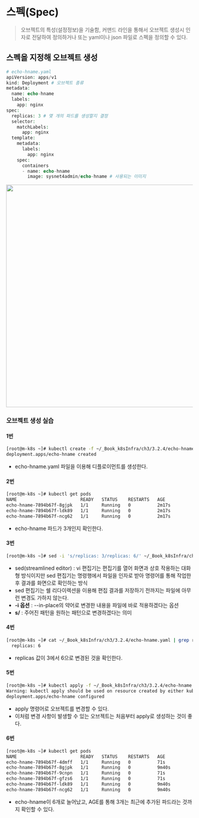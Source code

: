 # 스펙(Spec)
> 오브젝트의 특성(설정정보)을 기술함, 커맨드 라인을 통해서 오브젝트 생성시 인자로 전달하여 정의하거나 또는 yaml이나 json 파일로 스펙을 정의할 수 있다.

## 스펙을 지정해 오브젝트 생성
```php
# echo-hname.yaml
apiVersion: apps/v1
kind: Deployment # 오브젝트 종류
metadata:
  name: echo-hname
  labels:
    app: nginx
spec:
  replicas: 3 # 몇 개의 파드를 생성할지 결정
  selector:
    matchLabels:
      app: nginx
  template:
    metadata:
      labels:
        app: nginx
    spec:
      containers
      - name: echo-hname
        image: sysnet4admin/echo-hname # 사용되는 이미지
```

<p align="center"><img src="../images/yaml_struct.png" width="600"></p>


### 오브젝트 생성 실습

#### 1번
```bash
[root@m-k8s ~]# kubectl create -f ~/_Book_k8sInfra/ch3/3.2.4/echo-hname.yaml
deployment.apps/echo-hname created
```
- echo-hname.yaml 파일을 이용해 디플로이먼트를 생성한다.

#### 2번
```bash
[root@m-k8s ~]# kubectl get pods
NAME                        READY   STATUS    RESTARTS   AGE
echo-hname-7894b67f-8gjpk   1/1     Running   0          2m17s
echo-hname-7894b67f-ldk89   1/1     Running   0          2m17s
echo-hname-7894b67f-ncg62   1/1     Running   0          2m17s
```
- echo-hname 파드가 3개인지 확인한다.

#### 3번
```bash
[root@m-k8s ~]# sed -i 's/replicas: 3/replicas: 6/' ~/_Book_k8sInfra/ch3/3.2.4/echo-hname.yaml
```
- sed(streamlined editor) : vi 편집기는 편집기를 열어 화면과 상호 작용하는 대화형 방식이지만 sed 편집기는 명령행에서 파일을 인자로 받아 명령어를 통해 작업한 후 결과를 화면으로 확인하는 방식
- sed 편집기는 쉘 리다이렉션을 이용해 편집 결과를 저장하기 전까지는 파일에 아무런 변경도 가하지 않는다.
- __-i 옵션__ : --in-place의 약어로 변경한 내용을 파일에 바로 적용하겠다는 옵션
- __s/__ : 주어진 패턴을 원하는 패턴으로 변경하겠다는 의미

#### 4번
```bash
[root@m-k8s ~]# cat ~/_Book_k8sInfra/ch3/3.2.4/echo-hname.yaml | grep replicas
  replicas: 6
```
- replicas 값이 3에서 6으로 변경된 것을 확인한다.

#### 5번
```bash
[root@m-k8s ~]# kubectl apply -f ~/_Book_k8sInfra/ch3/3.2.4/echo-hname.yaml
Warning: kubectl apply should be used on resource created by either kubectl create --save-config or kubectl apply
deployment.apps/echo-hname configured
```

- apply 명령어로 오브젝트를 변경할 수 있다.
- 이처럼 변경 사항이 발생할 수 있는 오브젝트는 처음부터 apply로 생성하는 것이 좋다.

#### 6번
```bash
[root@m-k8s ~]# kubectl get pods
NAME                        READY   STATUS    RESTARTS   AGE
echo-hname-7894b67f-4dmff   1/1     Running   0          71s
echo-hname-7894b67f-8gjpk   1/1     Running   0          9m40s
echo-hname-7894b67f-9cnpn   1/1     Running   0          71s
echo-hname-7894b67f-gfzs6   1/1     Running   0          71s
echo-hname-7894b67f-ldk89   1/1     Running   0          9m40s
echo-hname-7894b67f-ncg62   1/1     Running   0          9m40s
```

- echo-hname이 6개로 늘어났고, AGE를 통해 3개는 최근에 추가된 파드라는 것까지 확인할 수 있다.












